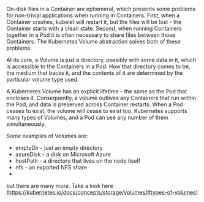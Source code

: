 On-disk files in a Container are ephemeral, which presents some problems for non-trivial applications when running in Containers. First, when a Container crashes, kubelet will restart it, but the files will be lost - the Container starts with a clean state. Second, when running Containers together in a Pod it is often necessary to share files between those Containers. The Kubernetes Volume abstraction solves both of these problems.

At its core, a Volume is just a directory, possibly with some data in it, which is accessible to the Containers in a Pod. How that directory comes to be, the medium that backs it, and the contents of it are determined by the particular volume type used.

A Kubernetes Volume has an explicit lifetime - the same as the Pod that encloses it. Consequently, a volume outlives any Containers that run within the Pod, and data is preserved across Container restarts. When a Pod ceases to exist, the volume will cease to exist too. Kubernetes supports many types of Volumes, and a Pod can use any number of them simultaneously.

Some examples of Volumes are:

- emptyDir - just an empty directory
- azureDisk - a disk on Microsoft Azure
- hostPath - a directory that lives on the node itself
- nfs - an exported NFS share
- 
but there are many more. Take a look here (https://kubernetes.io/docs/concepts/storage/volumes/#types-of-volumes)

